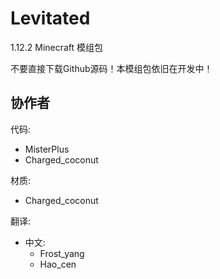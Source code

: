 # Levitated

1.12.2 Minecraft 模组包

不要直接下载Github源码！本模组包依旧在开发中！

## 协作者
代码: 
- MisterPlus
- Charged_coconut

材质: 
- Charged_coconut

翻译:
- 中文:
  - Frost_yang
  - Hao_cen

